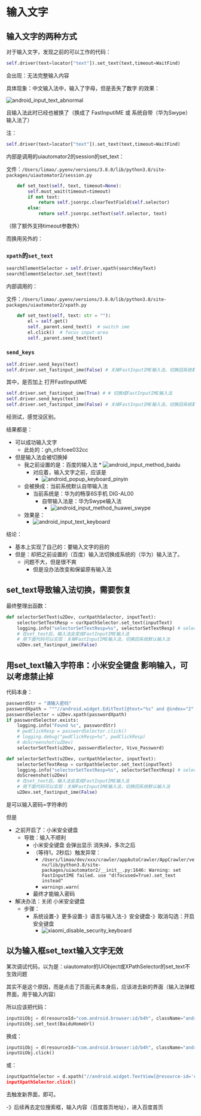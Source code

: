 # 输入文字

## 输入文字的两种方式

对于输入文字，发现之前的可以工作的代码：

```python
self.driver(text=locator["text"]).set_text(text,timeout=WaitFind)
```

会出现：无法完整输入内容

具体现象：中文输入法中，输入了字母，但是丢失了数字 的效果：

![android_input_text_abnormal](../assets/img/android_input_text_abnormal.png)

且输入法此时已经也被换了（换成了 FastInputIME 或 系统自带（华为Swype） 输入法了）

注：

```python
self.driver(text=locator["text"]).set_text(text,timeout=WaitFind)
```

内部是调用的uiautomator2的session的set_text：

文件：`/Users/limao/.pyenv/versions/3.8.0/lib/python3.8/site-packages/uiautomator2/session.py`

```python
    def set_text(self, text, timeout=None):
        self.must_wait(timeout=timeout)
        if not text:
            return self.jsonrpc.clearTextField(self.selector)
        else:
            return self.jsonrpc.setText(self.selector, text)
```

（除了额外支持timeout参数外）

而换用另外的：

### `xpath`的`set_text`

```python
searchElementSelector = self.driver.xpath(searchKeyText)
searchElementSelector.set_text(text)
```

内部调用的：

文件：`/Users/limao/.pyenv/versions/3.8.0/lib/python3.8/site-packages/uiautomator2/xpath.py`

```python
    def set_text(self, text: str = ""):
        el = self.get()
        self._parent.send_text()  # switch ime
        el.click()  # focus input-area
        self._parent.send_text(text)
```

### `send_keys`

```python
self.driver.send_keys(text)
self.driver.set_fastinput_ime(False) # 关掉FastInputIME输入法，切换回系统默认输入法（此处华为手机默认输入法是华为Swype输入法）
```

其中，是否加上 打开FastInputIME

```python
self.driver.set_fastinput_ime(True) # # 切换成FastInputIME输入法
self.driver.send_keys(text)
self.driver.set_fastinput_ime(False) # 关掉FastInputIME输入法，切换回系统默认输入法（此处华为手机默认输入法是华为Swype输入法）
```

经测试，感觉没区别。

结果都是：

* 可以成功输入文字
    * 此处的：gh_cfcfcee032cc
* 但是输入法会被切换掉
    * 我之前设置的是：百度的输入法
            * ![android_input_method_baidu](../assets/img/android_input_method_baidu.png)
        * 对应着，输入文字之前，应该是
            * ![android_popup_keyboard_pinyin](../assets/img/android_popup_keyboard_pinyin.png)
    * 会被换成：当前系统默认自带输入法
        * 当前系统是：华为的畅享6S手机 DIG-AL00
            * 自带输入法是：华为Swype输入法
                * ![android_input_method_huawei_swype](../assets/img/android_input_method_huawei_swype.png)
    * 效果是：
        * ![android_input_text_keyboard](../assets/img/android_input_text_keyboard.png)

结论：

* 基本上实现了自己的：要输入文字的目的
* 但是：却把之前设置的（百度）输入法切换成系统的（华为）输入法了。
    * 问题不大，但是很不爽
        * 但是没办法改变和保留原有输入法

## set_text导致输入法切换，需要恢复

最终整理出函数：

```python
def selectorSetText(u2Dev, curXpathSelector, inputText):
    selectorSetTextResp = curXpathSelector.set_text(inputText)
    logging.info("selectorSetTextResp=%s", selectorSetTextResp) # selectorSetTextResp=None
    # 在set_text后，输入法会变成FastInputIME输入法
    # 用下面代码可以实现：关掉FastInputIME输入法，切换回系统默认输入法
    u2Dev.set_fastinput_ime(False)
```

## 用set_text输入字符串：小米安全键盘 影响输入，可以考虑禁止掉

代码本身：

```python
passwordStr = "请输入密码"
passwordXpath = """//android.widget.EditText[@text="%s" and @index="2" and @clickable="true"]""" % passwordStr
passwordSelector = u2Dev.xpath(passwordXpath)
if passwordSelector.exists:
    logging.info("Found %s", passwordStr)
    # pwdClickResp = passwordSelector.click()
    # logging.debug("pwdClickResp=%s", pwdClickResp)
    # doScreenshot(u2Dev)
    selectorSetText(u2Dev, passwordSelector, Vivo_Password)

def selectorSetText(u2Dev, curXpathSelector, inputText):
    selectorSetTextResp = curXpathSelector.set_text(inputText)
    logging.info("selectorSetTextResp=%s", selectorSetTextResp) # selectorSetTextResp=None
    doScreenshot(u2Dev)
    # 在set_text后，输入法会变成FastInputIME输入法
    # 用下面代码可以实现：关掉FastInputIME输入法，切换回系统默认输入法
    u2Dev.set_fastinput_ime(False)
```

是可以输入密码=字符串的

但是
* 之前开启了：小米安全键盘
  * 导致：输入不顺利
    * 小米安全键盘 会弹出显示 消失掉，多次之后
    * （等待1，2秒后）触发异常：
      * `/Users/limao/dev/xxx/crawler/appAutoCrawler/AppCrawler/venv/lib/python3.8/site-packages/uiautomator2/__init__.py:1646: Warning: set FastInputIME failed. use "d(focused=True).set_text instead"`
      * `warnings.warn(`
    * 最终才能输入密码
* 解决办法：关闭 小米安全键盘
  * 步骤：
    * 系统设置-》更多设置-》语言与输入法-》安全键盘-》取消勾选：开启安全键盘
      * ![xiaomi_disable_security_keyboard](../assets/img/xiaomi_disable_security_keyboard.png)

## 以为输入框set_text输入文字无效

某次调试代码，以为是：uiautomator的UiObject或XPathSelector的set_text不生效问题

其实不是这个原因，而是点击了页面元素本身后，应该进去新的界面（输入法弹框界面，用于输入内容）

所以应该把代码：

```python
inputUiObj = d(resourceId="com.android.browser:id/b4h", className="android.widget.TextView")
inputUiObj.set_text(BaiduHomeUrl)
```

换成：

```python
inputUiObj = d(resourceId="com.android.browser:id/b4h", className="android.widget.TextView")
inputUiObj.click()
```

或：

```python
inputXpathSelector = d.xpath("//android.widget.TextView[@resource-id='com.android.browser:id/b4h']”)
inputXpathSelector.click()
```

去触发新界面，即可。

-》后续再去定位搜索框，输入内容（百度首页地址），进入百度首页
